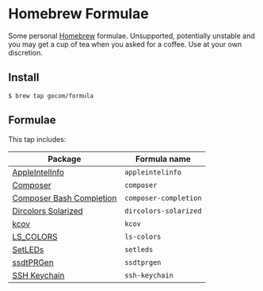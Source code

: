 Homebrew Formulae
=====

Some personal [Homebrew](https://brew.sh) formulae. Unsupported, potentially unstable and you may get a cup of tea when you asked for a coffee. Use at your own discretion.

Install
-----

```shell
$ brew tap gocom/formula
```

Formulae
-----

This tap includes:

| Package | Formula name |
| ------- | ------------ |
| [AppleIntelInfo](https://github.com/Piker-Alpha/AppleIntelInfo) | `appleintelinfo` |
| [Composer](https://github.com/composer/composer) | `composer` |
| [Composer Bash Completion](https://github.com/iArren/composer-bash-completion) | `composer-completion` |
| [Dircolors Solarized](https://github.com/seebi/dircolors-solarized) | `dircolors-solarized` |
| [kcov](https://github.com/SimonKagstrom/kcov) | `kcov` |
| [LS_COLORS](https://github.com/trapd00r/LS_COLORS) | `ls-colors` |
| [SetLEDs](https://github.com/damieng/setledsmac) | `setleds` |
| [ssdtPRGen](https://github.com/Piker-Alpha/ssdtPRGen.sh) | `ssdtprgen` |
| [SSH Keychain](https://github.com/jirsbek/SSH-keys-in-macOS-Sierra-keychain) | `ssh-keychain` |
